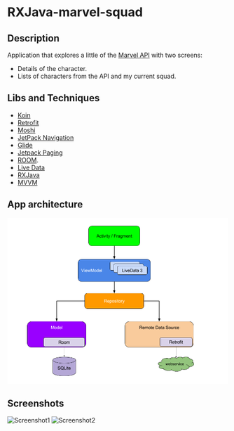 # RXJava-marvel-squad

## Description

Application that explores a little of the [Marvel API](https://developer.marvel.com/) with two screens:

* Details of the character.
* Lists of characters from the API and my current squad.

## Libs and Techniques

* [Koin](https://insert-koin.io/)
* [Retrofit](https://square.github.io/retrofit/) 
* [Moshi](https://github.com/square/moshi)
* [JetPack Navigation](https://developer.android.com/guide/navigation/)
* [Glide](https://bumptech.github.io/glide/)
* [Jetpack Paging](https://developer.android.com/topic/libraries/architecture/paging)
* [ROOM](https://developer.android.com/topic/libraries/architecture/room).
* [Live Data](https://developer.android.com/topic/libraries/architecture/livedata)
* [RXJava](https://github.com/ReactiveX/RxJava)
* [MVVM](https://developer.android.com/jetpack/docs/guide)

## App architecture

![App architecture](screenshots/apparchitecture.png)

## Screenshots

![Screenshot1](screenshots/screenshot1.gif)
![Screenshot2](screenshots/screenshot2.gif)
